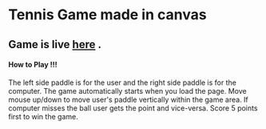 # Tennis Game made in canvas

## Game  is live [here](https://dsahu1997.000webhostapp.com/games/Tennis/game.html) .

#### How to Play !!!

The left side paddle is for the user and the right side paddle is for the computer. The game automatically starts when you load the page. Move mouse up/down to move user's paddle vertically within the game area. If computer misses the ball user gets the point and vice-versa. Score 5 points first to win the game. 
